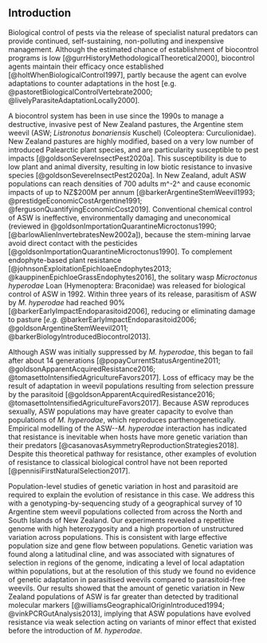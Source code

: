 ## Introduction

Biological control of pests via the release of specialist natural predators can provide continued, self-sustaining, non-polluting and inexpensive management.
Although the estimated chance of establishment of biocontrol programs is low [@gurrHistoryMethodologicalTheoretical2000], biocontrol agents maintain their efficacy once established [@holtWhenBiologicalControl1997], partly because the agent can evolve adaptations to counter adaptations in the host [e.g. @pastoretBiologicalControlVertebrate2000; @livelyParasiteAdaptationLocally2000].

A biocontrol system has been in use since the 1990s to manage a destructive, invasive pest of New Zealand pastures, the Argentine stem weevil (ASW; *Listronotus bonariensis* Kuschel) (Coleoptera: Curculionidae).
New Zealand pastures are highly modified, based on a very low number of introduced Palearctic plant species, and are particularity susceptible to pest impacts [@goldsonSevereInsectPest2020a].
This susceptibility is due to low plant and animal diversity, resulting in low biotic resistance to invasive species [@goldsonSevereInsectPest2020a].
In New Zealand, adult ASW populations can reach densities of 700 adults m^-2^ and cause economic impacts of up to NZ$200M per annum [@barkerArgentineStemWeevil1993; @prestidgeEconomicCostArgentine1991; @fergusonQuantifyingEconomicCost2019].
Conventional chemical control of ASW is ineffective, environmentally damaging and uneconomical (reviewed in @goldsonImportationQuarantineMicroctonus1990;  [@barlowAlienInvertebratesNew2002a]), because the stem-mining larvae avoid direct contact with the pesticides [@goldsonImportationQuarantineMicroctonus1990].
To complement endophyte-based plant resistance [@johnsonExploitationEpichloaeEndophytes2013; @kauppinenEpichloeGrassEndophytes2016], the solitary wasp *Microctonus hyperodae* Loan (Hymenoptera: Braconidae) was released for biological control of ASW in 1992.
Within three years of its release, parasitism of ASW by *M. hyperodae* had reached 90% [@barkerEarlyImpactEndoparasitoid2006], reducing or eliminating damage to pasture [*e.g.* @barkerEarlyImpactEndoparasitoid2006; @goldsonArgentineStemWeevil2011; @barkerBiologyIntroducedBiocontrol2013].

Although ASW was initially suppressed by *M. hyperodae*, this began to fail after about 14 generations [@popayCurrentStatusArgentine2011; @goldsonApparentAcquiredResistance2016; @tomasettoIntensifiedAgricultureFavors2017].
Loss of efficacy may be the result of adaptation in weevil populations resulting from selection pressure by the parasitoid [@goldsonApparentAcquiredResistance2016; @tomasettoIntensifiedAgricultureFavors2017].
Because ASW reproduces sexually, ASW populations may have greater capacity to evolve than populations of *M. hyperodae*, which reproduces parthenogenetically.
Empirical modelling of the ASW--*M. hyperodae* interaction has indicated that resistance is inevitable when hosts have more genetic variation than their predators [@casanovasAsymmetryReproductionStrategies2018].
Despite this theoretical pathway for resistance, other examples of evolution of resistance to classical biological control have not been reported [@pennisiFirstNaturalSelection2017].

Population-level studies of genetic variation in host and parasitoid are required to explain the evolution of resistance in this case.
We address this with a genotyping-by-sequencing study of a geographical survey of 10 Argentine stem weevil populations collected from across the North and South Islands of New Zealand.
Our experiments revealed a repetitive genome with high heterozygosity and a high proportion of unstructured variation across populations.
This is consistent with large effective population size and gene flow between populations.
Genetic variation was found along a latitudinal cline, and was associated with signatures of selection in regions of the genome, indicating a level of local adaptation within populations, but at the resolution of this study we found no evidence of genetic adaptation in parasitised weevils compared to parasitoid-free weevils.
Our results showed that the amount of genetic variation in New Zealand populations of ASW is far greater than detected by traditional molecular markers [@williamsGeographicalOriginIntroduced1994; @vinkPCRGutAnalysis2013], implying that ASW populations have evolved resistance via weak selection acting on variants of minor effect that existed before the introduction of *M. hyperodae*.
